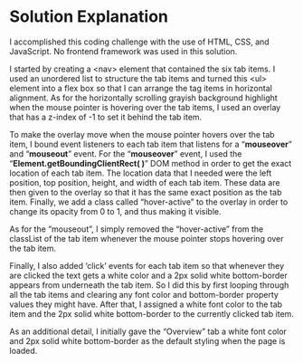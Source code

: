 # Solution Explanation

I accomplished this coding challenge with the use of HTML, CSS, and JavaScript. No frontend framework was used in this solution.

I started by creating a \<nav> element that contained the six tab items. I used an unordered list to structure the tab items and turned this \<ul> element into a flex box so that I can arrange the tag items in horizontal alignment. As for the horizontally scrolling grayish background highlight when the mouse pointer is hovering over the tab items, I used an overlay that has a z-index of -1 to set it behind the tab item.
  
To make the overlay move when the mouse pointer hovers over the tab item, I bound event listeners to each tab item that listens for a “<strong>mouseover</strong>” and “<strong>mouseout</strong>” event. For the “<strong>mouseover</strong>” event, I used the “<strong>Element.getBoundingClientRect( )</strong>” DOM method in order to get the exact location of each tab item. The location data that I needed were the left position, top position, height, and width of each tab item. These data are then given to the overlay so that it has the same exact position as the tab item. Finally, we add a class called “hover-active” to the overlay in order to change its opacity from 0 to 1, and thus making it visible.
  
As for the “mouseout”, I simply removed the “hover-active” from the classList of the tab item whenever the mouse pointer stops hovering over the tab item.
  
Finally, I also added ‘click’ events for each tab item so that whenever they are clicked the text gets a white color and a 2px solid white bottom-border appears from underneath the tab item. So I did this by first looping through all the tab items and clearing any font color and bottom-border property values they might have. After that, I assigned a white font color to the tab item and the 2px solid white bottom-border to the currently clicked tab item.
  
As an additional detail, I initially gave the “Overview” tab a white font color and 2px solid white bottom-border as the default styling when the page is loaded.
